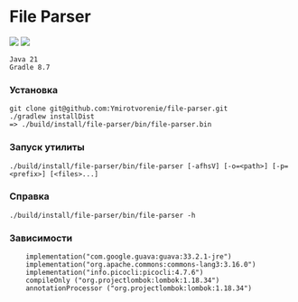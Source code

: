 # **File Parser**

<a href="https://codeclimate.com/github/Ymirotvorenie/file-parser/maintainability"><img src="https://api.codeclimate.com/v1/badges/4e39f22ac36165da3cf2/maintainability" /></a>
<a href="https://codeclimate.com/github/Ymirotvorenie/file-parser/test_coverage"><img src="https://api.codeclimate.com/v1/badges/4e39f22ac36165da3cf2/test_coverage" /></a>

```
Java 21
Gradle 8.7
```


### **Установка**
```
git clone git@github.com:Ymirotvorenie/file-parser.git
./gradlew installDist 
=> ./build/install/file-parser/bin/file-parser.bin
```

### **Запуск утилиты**
```
./build/install/file-parser/bin/file-parser [-afhsV] [-o=<path>] [-p=<prefix>] [<files>...]
```

### **Справка**
```
./build/install/file-parser/bin/file-parser -h
```

### **Зависимости**
```
    implementation("com.google.guava:guava:33.2.1-jre")
    implementation("org.apache.commons:commons-lang3:3.16.0")
    implementation("info.picocli:picocli:4.7.6")
    compileOnly ("org.projectlombok:lombok:1.18.34")
    annotationProcessor ("org.projectlombok:lombok:1.18.34")
```


